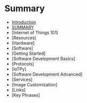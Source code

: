 # Summary

* [Introduction](introduction.md)
* [SUMMARY](SUMMARY.md)
* [Internet of Things 101]
* [Resources]
* [Hardware]
* [Software]
* [Getting Started]
* [Software Development Basics]
* [Protocols]
* [IoTPy]
* [Software Development Advanced]
* [Services]
* [Image Customization]
* [Links]
* [Key Phrases]
